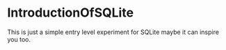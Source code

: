 # IntroductionOfSQLite
This is just a simple entry level experiment for SQLite  maybe it can inspire you too.
